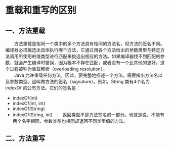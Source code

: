 # 重载和重写的区别
## 一、方法重载
&emsp;&emsp;方法重载是指同一个类中的多个方法具有相同的方法名，但方法的签名不同。编译器必须挑选出具体执行哪个方法，它通过用各个方法给出的参数类型与特定方法调用所使用的值类型进行匹配来挑选出相应的方法。如果编译器找不到匹配的参数，就会产生编译时错误，因为根本不存在匹配，或者没有一个比其他的更好。这个过程被称为重载解析（overloading resolution）。  
&emsp;&emsp;Java 允许重载任何方法，因此，要完整地描述一个方法，需要指出方法名以及参数类型。这叫做方法的签名（signature）。例如，String 类有4个名为 indexOf 的公有方法。它们的签名是：
- indexOf(int)
- indexOf(int, int)
- indexOf(String)
- indexOf(String, int)
&emsp;&emsp;返回类型不是方法签名的一部分。也就是说，不能有两个名字相同、参数类型也相同却返回不同类型值的方法。
## 二、方法重写